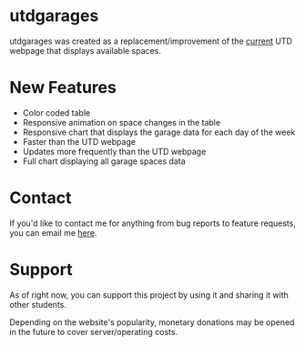 # utdgarages
utdgarages was created as a replacement/improvement of the [current](https://services.utdallas.edu/transit/garages/) UTD webpage that displays available spaces.

# New Features
- Color coded table
- Responsive animation on space changes in the table
- Responsive chart that displays the garage data for each day of the week
- Faster than the UTD webpage
- Updates more frequently than the UTD webpage
- Full chart displaying all garage spaces data

# Contact

If you'd like to contact me for anything from bug reports to feature requests, you can email me [here](mailto:millkhan.dev@gmail.com).

# Support

As of right now, you can support this project by using it and sharing it with other students.

Depending on the website's popularity, monetary donations may be opened in the future to cover server/operating costs.
